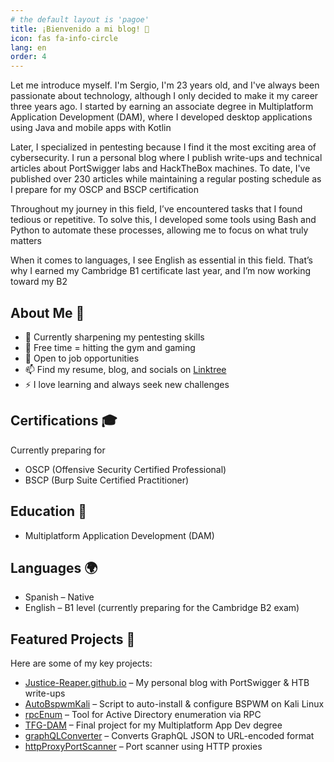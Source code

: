 ```yaml
---
# the default layout is 'pagoe'
title: ¡Bienvenido a mi blog! 👋
icon: fas fa-info-circle
lang: en
order: 4
---
```


Let me introduce myself. I'm Sergio, I'm 23 years old, and I've always been passionate about technology, although I only decided to make it my career three years ago. I started by earning an associate degree in Multiplatform Application Development (DAM), where I developed desktop applications using Java and mobile apps with Kotlin

Later, I specialized in pentesting because I find it the most exciting area of cybersecurity. I run a personal blog where I publish write-ups and technical articles about PortSwigger labs and HackTheBox machines. To date, I've published over 230 articles while maintaining a regular posting schedule as I prepare for my OSCP and BSCP certification

Throughout my journey in this field, I’ve encountered tasks that I found tedious or repetitive. To solve this, I developed some tools using Bash and Python to automate these processes, allowing me to focus on what truly matters

When it comes to languages, I see English as essential in this field. That’s why I earned my Cambridge B1 certificate last year, and I’m now working toward my B2

## About Me 🚀
- 🔭 Currently sharpening my pentesting skills
- 💪 Free time = hitting the gym and gaming
- 💼 Open to job opportunities
- 📫 Find my resume, blog, and socials on [Linktree](https://linktr.ee/Justice_Reaper)
- ⚡ I love learning and always seek new challenges

## Certifications 🎓
Currently preparing for
- OSCP (Offensive Security Certified Professional)
- BSCP (Burp Suite Certified Practitioner)

## Education 📜
- Multiplatform Application Development (DAM)

## Languages 🌍
- Spanish – Native
- English – B1 level (currently preparing for the Cambridge B2 exam)

## Featured Projects 🌟
Here are some of my key projects:
- [Justice-Reaper.github.io](https://github.com/Justice-Reaper/Justice-Reaper.github.io) – My personal blog with PortSwigger & HTB write-ups
- [AutoBspwmKali](https://github.com/Justice-Reaper/AutoBspwmKali.git) – Script to auto-install & configure BSPWM on Kali Linux
- [rpcEnum](https://github.com/Justice-Reaper/rpcEnum.git) – Tool for Active Directory enumeration via RPC
- [TFG-DAM](https://github.com/Justice-Reaper/TFG-DAM.git) – Final project for my Multiplatform App Dev degree
- [graphQLConverter](https://github.com/Justice-Reaper/graphQLConverter.git) – Converts GraphQL JSON to URL-encoded format
- [httpProxyPortScanner](https://github.com/Justice-Reaper/httpProxyPortScanner.git) – Port scanner using HTTP proxies
